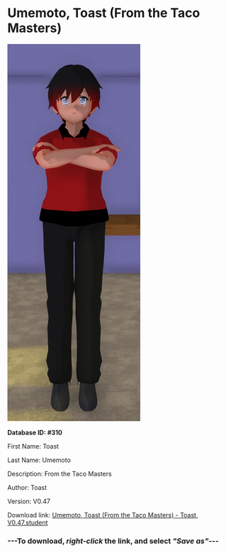 # Umemoto, Toast (From the Taco Masters)

<img src="https://raw.githubusercontent.com/Arbiter1223/Daigaku-Gurashi-Custom-Students/master/Students/Files/Umemoto%2C%20Toast%20(From%20the%20Taco%20Masters).png" title="Umemoto, Toast (From the Taco Masters) - Toast, V0.47">

**Database ID: #310**

First Name: Toast

Last Name: Umemoto

Description: From the Taco Masters

Author: Toast

Version: V0.47

Download link: <a href="https://raw.githubusercontent.com/Arbiter1223/Daigaku-Gurashi-Custom-Students/master/Students/Files/Umemoto%2C%20Toast%20(From%20the%20Taco%20Masters)%20-%20Toast%2C%20V0.47.student">Umemoto, Toast (From the Taco Masters) - Toast, V0.47.student</a>

### ---**To download, _right-click_ the link, and select _"Save as"_**---
